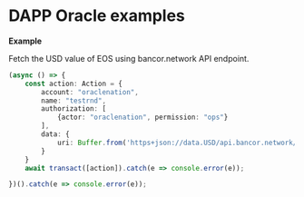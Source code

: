 # DAPP Oracle examples

**Example**

Fetch the USD value of EOS using bancor.network API endpoint.

```ts
(async () => {
    const action: Action = {
        account: "oraclenation",
        name: "testrnd",
        authorization: [
            {actor: "oraclenation", permission: "ops"}
        ],
        data: {
            uri: Buffer.from('https+json://data.USD/api.bancor.network/0.1/currencies/rate?toCurrencyCode=EOS&fromCurrencyCodes=USD', 'utf8'),
        }
    }
    await transact([action]).catch(e => console.error(e));

})().catch(e => console.error(e));
```
